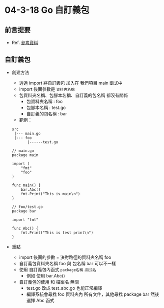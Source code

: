 # 04-3-18 Go 自訂義包

## 前言提要

* Ref. [參考資料](https://studygolang.com/articles/12842)

## 自訂義包

* 創建方法
	* 透過 import 將自訂義包 加入在 我們項目 main 函式中
	* import 後面參數是 `資料夾名稱` 
	* 包資料夾名稱、包腳本名稱、自訂義的包名稱 都沒有關係
		* 包資料夾名稱 : foo
		* 包腳本名稱 : test.go
		* 自訂義的包名稱 : bar
	* 範例：
	```
	src 
	 |--- main.go
	 |--- foo
           |------test.go

	```
	```
	// main.go
	package main

	import (
		"fmt"
		"foo"
	)

	func main() {
		bar.Abc()
		fmt.Print("This is main\n")
	}
	```
	```
	// foo/test.go
	package bar

	import "fmt"

	func Abc() {
		fmt.Print("This is test print\n")
	}
	```

* 重點
	* import 後面的參數 = 決對路徑的資料夾名稱 foo
	* 自訂義包資料夾名稱 foo 與 包名稱 bar 可以不一樣
	* 使用 自訂義包內函式 `package名稱.函式名`
		* 例如 使用 bar.Abc()
	* 自訂義包的使用 和 檔案名 無關
		* test.go 改成 test_abc.go 也能正常編譯
		* 編譯系統會尋找 foo 資料夾內 所有文件，其他尋找 package bar 然後 選擇 Abc 函式